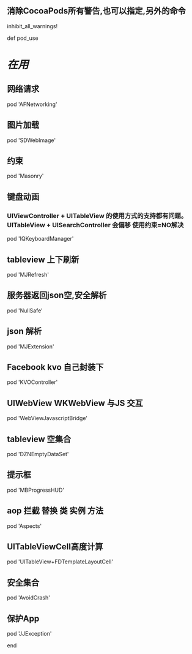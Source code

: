 ## 消除CocoaPods所有警告,也可以指定,另外的命令
inhibit_all_warnings!

def pod_use


# *********在用*********

## 网络请求
pod 'AFNetworking'

## 图片加载
 pod 'SDWebImage'

## 约束
pod 'Masonry'

## 键盘动画
### UIViewController + UITableView 的使用方式的支持都有问题。 UITableView + UISearchController 会偏移 使用约束=NO解决
pod 'IQKeyboardManager'

## tableview 上下刷新
pod 'MJRefresh'

## 服务器返回json空,安全解析
pod 'NullSafe'


## json 解析
pod 'MJExtension'

## Facebook kvo 自己封装下
pod 'KVOController'

## UIWebView WKWebView 与JS 交互
pod 'WebViewJavascriptBridge'

## tableview 空集合
pod 'DZNEmptyDataSet'

## 提示框
pod 'MBProgressHUD'

## aop 拦截 替换 类 实例 方法
pod 'Aspects'

## UITableViewCell高度计算
pod 'UITableView+FDTemplateLayoutCell'

## 安全集合
pod 'AvoidCrash'

## 保护App
pod 'JJException'

end


